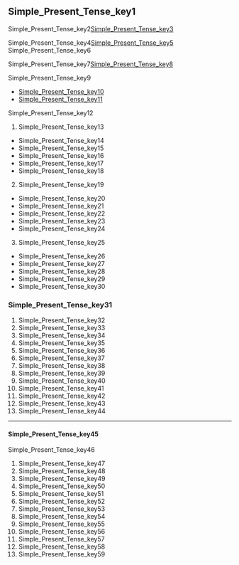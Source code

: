 
                
## Simple_Present_Tense_key1
Simple_Present_Tense_key2[Simple_Present_Tense_key3](SXJXaHaWS9U)


Simple_Present_Tense_key4[Simple_Present_Tense_key5](3fEnNbKD3bY)
Simple_Present_Tense_key6

Simple_Present_Tense_key7[Simple_Present_Tense_key8](QUGETmMFuGQ)




Simple_Present_Tense_key9

* [Simple_Present_Tense_key10](https://howhindi.com/simple-present-tense-hindi-to-english-translation/)
* [Simple_Present_Tense_key11](https://www.successcds.net/learn-english/simple-present-tense-definition-rules-examples-exercises.html)



Simple_Present_Tense_key12

1) Simple_Present_Tense_key13
* Simple_Present_Tense_key14
* Simple_Present_Tense_key15
* Simple_Present_Tense_key16
* Simple_Present_Tense_key17
* Simple_Present_Tense_key18
2) Simple_Present_Tense_key19
* Simple_Present_Tense_key20
* Simple_Present_Tense_key21
* Simple_Present_Tense_key22
* Simple_Present_Tense_key23
* Simple_Present_Tense_key24
3) Simple_Present_Tense_key25
* Simple_Present_Tense_key26
* Simple_Present_Tense_key27
* Simple_Present_Tense_key28
* Simple_Present_Tense_key29
* Simple_Present_Tense_key30
### Simple_Present_Tense_key31
1) Simple_Present_Tense_key32
2) Simple_Present_Tense_key33
3) Simple_Present_Tense_key34
4) Simple_Present_Tense_key35
5) Simple_Present_Tense_key36
6) Simple_Present_Tense_key37
7) Simple_Present_Tense_key38
8) Simple_Present_Tense_key39
9) Simple_Present_Tense_key40
10) Simple_Present_Tense_key41
11) Simple_Present_Tense_key42
12) Simple_Present_Tense_key43
13) Simple_Present_Tense_key44
---

#### Simple_Present_Tense_key45
Simple_Present_Tense_key46

1) Simple_Present_Tense_key47
2) Simple_Present_Tense_key48
3) Simple_Present_Tense_key49
4) Simple_Present_Tense_key50
5) Simple_Present_Tense_key51
6) Simple_Present_Tense_key52
7) Simple_Present_Tense_key53
8) Simple_Present_Tense_key54
9) Simple_Present_Tense_key55
10) Simple_Present_Tense_key56
11) Simple_Present_Tense_key57
12) Simple_Present_Tense_key58
13) Simple_Present_Tense_key59
